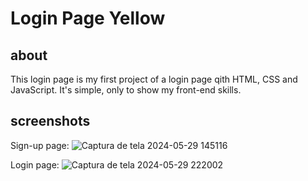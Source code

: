 # Login Page Yellow
## about
This login page is my first project of a login page qith HTML, CSS and JavaScript. It's simple, only to show my front-end skills. 

## screenshots
Sign-up page:
![Captura de tela 2024-05-29 145116](https://github.com/giovanalimads/login-page-yellow/assets/163851705/8213f0c8-8ab7-423b-8a1f-c94c4e7b7343)

Login page:
![Captura de tela 2024-05-29 222002](https://github.com/giovanalimads/login-page-yellow/assets/163851705/ce4d8045-3f2f-484c-9b5c-23f7dcc5848b)
